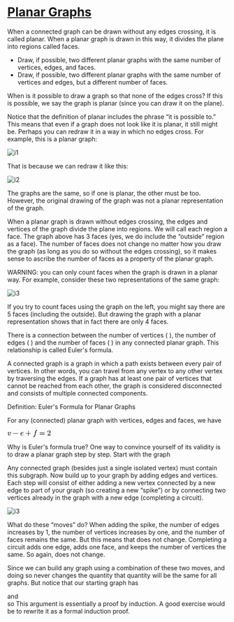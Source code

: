 # **[Planar Graphs](https://math.libretexts.org/Courses/Saint_Mary's_College_Notre_Dame_IN/SMC%3A_MATH_339_-_Discrete_Mathematics_(Rohatgi)/Text/5%3A_Graph_Theory/5.3%3A_Planar_Graphs)**

When a connected graph can be drawn without any edges crossing, it is called planar. When a planar graph is drawn in this way, it divides the plane into regions called faces.

- Draw, if possible, two different planar graphs with the same number of vertices, edges, and faces.
- Draw, if possible, two different planar graphs with the same number of vertices and edges, but a different number of faces.

When is it possible to draw a graph so that none of the edges cross? If this is possible, we say the graph is planar (since you can draw it on the plane).

Notice that the definition of planar includes the phrase “it is possible to.” This means that even if a graph does not look like it is planar, it still might be. Perhaps you can redraw it in a way in which no edges cross. For example, this is a planar graph:

![i1](https://math.libretexts.org/@api/deki/files/12850/image-101.svg?revision=1&size=bestfit&width=177&height=119)

That is because we can redraw it like this:

![i2](https://math.libretexts.org/@api/deki/files/12851/image-102.svg?revision=1&size=bestfit&width=200&height=160)

The graphs are the same, so if one is planar, the other must be too. However, the original drawing of the graph was not a planar representation of the graph.

When a planar graph is drawn without edges crossing, the edges and vertices of the graph divide the plane into regions. We will call each region a face. The graph above has 3 faces (yes, we do include the “outside” region as a face). The number of faces does not change no matter how you draw the graph (as long as you do so without the edges crossing), so it makes sense to ascribe the number of faces as a property of the planar graph.

WARNING: you can only count faces when the graph is drawn in a planar way. For example, consider these two representations of the same graph:

![i3](https://math.libretexts.org/@api/deki/files/12852/image-104.svg?revision=1&size=bestfit&width=132&height=132)

If you try to count faces using the graph on the left, you might say there are 5 faces (including the outside). But drawing the graph with a planar representation shows that in fact there are only 4 faces.

There is a connection between the number of vertices (
), the number of edges (
) and the number of faces (
) in any connected planar graph. This relationship is called Euler's formula.

A connected graph is a graph in which a path exists between every pair of vertices. In other words, you can travel from any vertex to any other vertex by traversing the edges. If a graph has at least one pair of vertices that cannot be reached from each other, the graph is considered disconnected and consists of multiple connected components.

Definition: Euler's Formula for Planar Graphs

For any (connected) planar graph with
 vertices,
 edges and
 faces, we have

<?xml version="1.0" encoding="UTF-8" standalone="no"?>
<svg xmlns="http://www.w3.org/2000/svg" width="13.08ex" height="2.059ex" viewBox="0 -705 5781.4 910" xmlns:xlink="http://www.w3.org/1999/xlink" aria-hidden="true" style="vertical-align: -0.464ex;"><defs><style>svg a{fill:blue;stroke:blue}[data-mml-node="merror"]>g{fill:red;stroke:red}[data-mml-node="merror"]>rect[data-background]{fill:yellow;stroke:none}[data-frame],[data-line]{stroke-width:70px;fill:none}.mjx-dashed{stroke-dasharray:140}.mjx-dotted{stroke-linecap:round;stroke-dasharray:0,140}use[data-c]{stroke-width:3px}</style><path id="MJX-181-NCM-I-1D463" d="M369 391C369 383 378 370 394 350C410 330 418 307 418 281C418 252 404 203 375 134C354 86 306 18 247 18C201 18 178 45 178 100C178 139 197 208 235 307C243 328 247 345 247 357C247 407 213 442 163 442C119 442 84 417 59 367C39 326 29 300 29 287C29 278 34 273 45 273C58 273 60 279 64 293C87 373 119 413 160 413C173 413 180 404 180 385C180 369 175 347 164 318C127 219 108 152 108 115C108 64 125 29 159 10C186-4 214-11 243-11C332-11 394 85 420 162C452 256 468 325 468 369C468 418 452 442 421 442C396 442 369 416 369 391Z"/><path id="MJX-181-NCM-N-2212" d="M698 270L80 270C64 270 56 263 56 250C56 237 64 230 80 230L698 230C714 230 722 237 722 250C722 262 710 270 698 270Z"/><path id="MJX-181-NCM-I-1D452" d="M124 129C124 153 129 186 139 227L188 227C253 227 303 235 339 250C372 264 394 284 405 309C412 326 415 342 415 355C415 410 363 442 307 442C268 442 229 432 190 412C113 372 46 281 46 171C46 69 105-11 204-11C257-11 304 2 345 27C379 48 404 69 420 90C427 99 430 106 430 109C430 120 425 126 414 126C409 126 404 122 398 114C365 70 324 42 277 30C246 22 223 18 206 18C149 18 124 72 124 129M375 355C375 289 311 256 182 256L147 256C166 322 194 366 232 387C262 404 287 413 307 413C343 413 375 391 375 355Z"/><path id="MJX-181-NCM-N-2B" d="M698 274L413 274L413 559C413 575 405 583 389 583C373 583 365 575 365 559L365 274L80 274C64 274 56 266 56 250C56 234 64 226 80 226L365 226L365-59C365-75 373-83 389-83C405-83 413-75 413-59L413 226L698 226C714 226 722 234 722 250C722 263 711 274 698 274Z"/><path id="MJX-181-NCM-I-1D453" d="M552 633C552 677 509 705 462 705C400 705 357 665 334 586C329 568 318 517 302 433L237 433C215 433 204 432 204 411C204 400 214 395 235 395L295 395L222 8C211-49 201-91 192-119C180-156 163-175 141-175C126-175 114-171 103-164C135-159 151-140 151-108C151-82 138-69 111-69C77-69 53-99 53-133C53-177 94-205 141-205C166-205 189-195 208-174C240-141 265-94 283-31C294 8 304 46 311 84L369 395L451 395C474 395 484 396 484 419C484 428 474 433 454 433L377 433C383 474 411 625 420 644C430 665 444 675 462 675C477 675 490 671 501 664C470 657 454 639 454 608C454 582 467 569 494 569C528 569 552 599 552 633Z"/><path id="MJX-181-NCM-N-3D" d="M698 367L80 367C64 367 56 359 56 344C56 329 64 321 80 321L698 321C714 321 722 329 722 344C722 356 711 367 698 367M698 179L80 179C64 179 56 171 56 156C56 141 64 133 80 133L698 133C714 133 722 141 722 156C722 169 711 179 698 179Z"/><path id="MJX-181-NCM-N-32" d="M237 666C186 666 143 648 106 612C69 576 50 534 50 483C50 449 75 424 106 424C136 424 161 450 161 480C161 513 137 536 105 536C102 536 100 536 98 535C117 584 161 627 224 627C306 627 352 556 352 470C352 403 318 331 250 255L62 43C49 28 50 29 50 0L421 0L450 180L417 180C409 129 402 100 396 91C391 86 361 84 306 84L139 84L236 179C304 243 390 312 419 365C439 400 449 435 449 470C449 588 357 666 237 666Z"/></defs><g stroke="black" fill="black" stroke-width="0" transform="scale(1,-1)"><g data-mml-node="math" class=""><g data-mml-node="mrow"><g data-mml-node="mrow"><g data-mml-node="mi"><use data-c="1D463" xmlns:xlink="http://www.w3.org/1999/xlink" xlink:href="#MJX-181-NCM-I-1D463"/></g><g data-mml-node="mo" transform="translate(707.2,0)"><use data-c="2212" xmlns:xlink="http://www.w3.org/1999/xlink" xlink:href="#MJX-181-NCM-N-2212"/></g><g data-mml-node="mi" transform="translate(1707.4,0)"><use data-c="1D452" xmlns:xlink="http://www.w3.org/1999/xlink" xlink:href="#MJX-181-NCM-I-1D452"/></g></g><g data-mml-node="mo" transform="translate(2395.7,0)"><use data-c="2B" xmlns:xlink="http://www.w3.org/1999/xlink" xlink:href="#MJX-181-NCM-N-2B"/></g><g data-mml-node="mi" transform="translate(3395.9,0)"><use data-c="1D453" xmlns:xlink="http://www.w3.org/1999/xlink" xlink:href="#MJX-181-NCM-I-1D453"/></g></g><g data-mml-node="mo" transform="translate(4225.7,0)"><use data-c="3D" xmlns:xlink="http://www.w3.org/1999/xlink" xlink:href="#MJX-181-NCM-N-3D"/></g><g data-mml-node="mn" transform="translate(5281.4,0)"><use data-c="32" xmlns:xlink="http://www.w3.org/1999/xlink" xlink:href="#MJX-181-NCM-N-32"/></g></g></g></svg>

Why is Euler's formula true? One way to convince yourself of its validity is to draw a planar graph step by step. Start with the graph

Any connected graph (besides just a single isolated vertex) must contain this subgraph. Now build up to your graph by adding edges and vertices. Each step will consist of either adding a new vertex connected by a new edge to part of your graph (so creating a new “spike”) or by connecting two vertices already in the graph with a new edge (completing a circuit).

![i3](https://math.libretexts.org/@api/deki/files/12855/image-106.svg?revision=1&size=bestfit&width=187&height=127)

What do these “moves” do? When adding the spike, the number of edges increases by 1, the number of vertices increases by one, and the number of faces remains the same. But this means that
 does not change. Completing a circuit adds one edge, adds one face, and keeps the number of vertices the same. So again,
 does not change.

Since we can build any graph using a combination of these two moves, and doing so never changes the quantity
 that quantity will be the same for all graphs. But notice that our starting graph
 has  
  
 and  
 so
 This argument is essentially a proof by induction. A good exercise would be to rewrite it as a formal induction proof.
